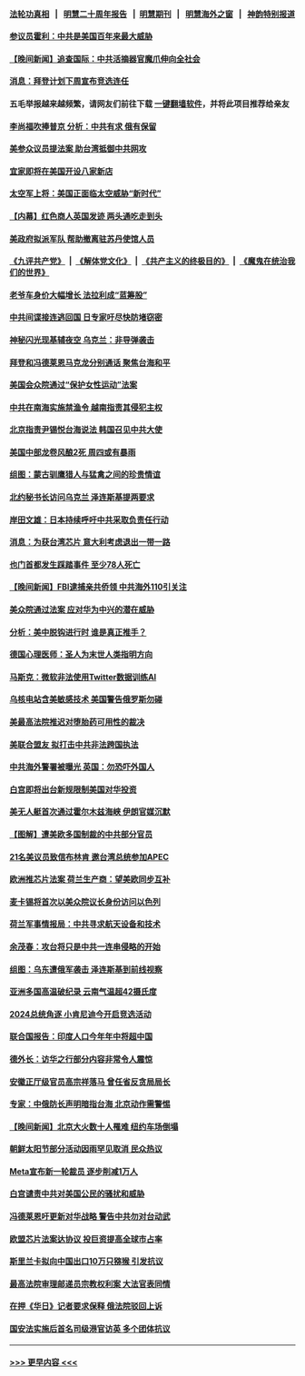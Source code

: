 #### [法轮功真相](https://github.com/gfw-breaker/truth/blob/master/README.md?t=0) &nbsp;&nbsp;|&nbsp;&nbsp; [明慧二十周年报告](https://github.com/gfw-breaker/mh-reports/blob/master/README.md?t=0) &nbsp;&nbsp;|&nbsp;&nbsp;[明慧期刊](https://github.com/gfw-breaker/mh-qikan) &nbsp;&nbsp;|&nbsp;&nbsp; [明慧海外之窗](https://github.com/gfw-breaker/mh-news/blob/master/README.md?t=0) &nbsp;&nbsp;|&nbsp;&nbsp; [神韵特别报道](https://github.com/gfw-breaker/mh-news/blob/master/shenyun.md?t=0)
#### [参议员霍利：中共是美国百年来最大威胁](../pages/nsc418/n13978250.md?t=04211843) 
#### [【晚间新闻】追查国际：中共活摘器官魔爪伸向全社会](../pages/nsc418/n13978194.md?t=04211843) 
#### [消息：拜登计划下周宣布竞选连任](../pages/nsc418/n13977900.md?t=04211843) 
#### 五毛举报越来越频繁，请网友们前往下载 [一键翻墙软件](https://github.com/gfw-breaker/ssr-accounts)，并将此项目推荐给亲友
#### [李尚福吹捧普京 分析：中共有求 俄有保留](../pages/nsc418/n13977602.md?t=04211843) 
#### [美参众议员提法案 助台湾抵御中共网攻](../pages/nsc418/n13977841.md?t=04211843) 
#### [宜家即将在美国开设八家新店](../pages/nsc418/n13977757.md?t=04211843) 
#### [太空军上将：美国正面临太空威胁“新时代”](../pages/nsc418/n13977703.md?t=04211843) 
#### [【内幕】红色商人英国发迹 两头通吃走到头](../pages/nsc418/n13977589.md?t=04211843) 
#### [美政府拟派军队 帮助撤离驻苏丹使馆人员](../pages/nsc418/n13977635.md?t=04211843) 
#### [《九评共产党》](https://github.com/begood0513/9ping.md/blob/master/README.md) &nbsp;|&nbsp; [《解体党文化》](../../../../jtdwh.md/blob/master/README.md)  &nbsp;|&nbsp; [《共产主义的终极目的》](../../../../gczydzjmd.md/blob/master/README.md) &nbsp;|&nbsp; [《魔鬼在统治我们的世界》](../../../../mgztzwmdsj.md/blob/master/README.md) 
#### [老爷车身价大幅增长 法拉利成“蓝筹股”](../pages/nsc418/n13977627.md?t=04211843) 
#### [中共间谍接连逃回国 日专家吁尽快防堵窃密](../pages/nsc418/n13976469.md?t=04211843) 
#### [神秘闪光现基辅夜空 乌克兰：非导弹袭击](../pages/nsc418/n13977577.md?t=04211843) 
#### [拜登和冯德莱恩马克龙分别通话 聚焦台海和平](../pages/nsc418/n13977609.md?t=04211843) 
#### [美国会众院通过“保护女性运动”法案](../pages/nsc418/n13977583.md?t=04211843) 
#### [中共在南海实施禁渔令 越南指责其侵犯主权](../pages/nsc418/n13977475.md?t=04211843) 
#### [北京指责尹锡悦台海说法 韩国召见中共大使](../pages/nsc418/n13977543.md?t=04211843) 
#### [美国中部龙卷风酿2死 周四或有暴雨](../pages/nsc418/n13977525.md?t=04211843) 
#### [组图：蒙古驯鹰猎人与猛禽之间的珍贵情谊](../pages/nsc418/n13977087.md?t=04211843) 
#### [北约秘书长访问乌克兰 泽连斯基提两要求](../pages/nsc418/n13977414.md?t=04211843) 
#### [岸田文雄：日本持续呼吁中共采取负责任行动](../pages/nsc418/n13977307.md?t=04211843) 
#### [消息：为获台湾芯片 意大利考虑退出一带一路](../pages/nsc418/n13977202.md?t=04211843) 
#### [也门首都发生踩踏事件 至少78人死亡](../pages/nsc418/n13977138.md?t=04211843) 
#### [【晚间新闻】FBI逮捕亲共侨领 中共海外110引关注](../pages/nsc418/n13977148.md?t=04211843) 
#### [美众院通过法案 应对华为中兴的潜在威胁](../pages/nsc418/n13977088.md?t=04211843) 
#### [分析：美中脱钩进行时 谁是真正推手？](../pages/nsc418/n13976841.md?t=04211843) 
#### [德国心理医师：圣人为末世人类指明方向](../pages/nsc418/n13976482.md?t=04211843) 
#### [马斯克：微软非法使用Twitter数据训练AI](../pages/nsc418/n13976893.md?t=04211843) 
#### [乌核电站含美敏感技术 美国警告俄罗斯勿碰](../pages/nsc418/n13976823.md?t=04211843) 
#### [美最高法院推迟对堕胎药可用性的裁决](../pages/nsc418/n13976723.md?t=04211843) 
#### [美联合盟友 拟打击中共非法跨国执法](../pages/nsc418/n13976770.md?t=04211843) 
#### [中共海外警署被曝光 英国：勿恐吓外国人](../pages/nsc418/n13976616.md?t=04211843) 
#### [白宫即将出台新规限制美国对华投资](../pages/nsc418/n13976625.md?t=04211843) 
#### [美无人艇首次通过霍尔木兹海峡 伊朗官媒沉默](../pages/nsc418/n13976721.md?t=04211843) 
#### [【图解】遭美欧多国制裁的中共部分官员](../pages/nsc418/n13975858.md?t=04211843) 
#### [21名美议员致信布林肯 邀台湾总统参加APEC](../pages/nsc418/n13976640.md?t=04211843) 
#### [欧洲推芯片法案 荷兰生产商：望美欧同步互补](../pages/nsc418/n13976669.md?t=04211843) 
#### [麦卡锡将首次以美众院议长身份访问以色列](../pages/nsc418/n13969835.md?t=04211843) 
#### [荷兰军事情报局：中共寻求航天设备和技术](../pages/nsc418/n13976629.md?t=04211843) 
#### [余茂春：攻台将只是中共一连串侵略的开始](../pages/nsc418/n13976663.md?t=04211843) 
#### [组图：乌东遭俄军袭击 泽连斯基到前线视察](../pages/nsc418/n13976329.md?t=04211843) 
#### [亚洲多国高温破纪录 云南气温超42摄氏度](../pages/nsc418/n13976633.md?t=04211843) 
#### [2024总统角逐 小肯尼迪今开启竞选活动](../pages/nsc418/n13976609.md?t=04211843) 
#### [联合国报告：印度人口今年年中将超中国](../pages/nsc418/n13976613.md?t=04211843) 
#### [德外长：访华之行部分内容非常令人震惊](../pages/nsc418/n13976567.md?t=04211843) 
#### [安徽正厅级官员高宗祥落马 曾任省反贪局局长](../pages/nsc418/n13976407.md?t=04211843) 
#### [专家：中俄防长声明暗指台海 北京动作需警惕](../pages/nsc418/n13976489.md?t=04211843) 
#### [【晚间新闻】北京大火数十人罹难 纽约车场倒塌](../pages/nsc418/n13976373.md?t=04211843) 
#### [朝鲜太阳节部分活动因雨罕见取消 民众热议](../pages/nsc418/n13976342.md?t=04211843) 
#### [Meta宣布新一轮裁员 逐步削减1万人](../pages/nsc418/n13976320.md?t=04211843) 
#### [白宫谴责中共对美国公民的骚扰和威胁](../pages/nsc418/n13976242.md?t=04211843) 
#### [冯德莱恩吁更新对华战略 警告中共勿对台动武](../pages/nsc418/n13975868.md?t=04211843) 
#### [欧盟芯片法案达协议 投巨资提高全球市占率](../pages/nsc418/n13976128.md?t=04211843) 
#### [斯里兰卡拟向中国出口10万只猕猴 引发抗议](../pages/nsc418/n13976053.md?t=04211843) 
#### [最高法院审理邮递员宗教权利案 大法官表同情](../pages/nsc418/n13975885.md?t=04211843) 
#### [在押《华日》记者要求保释 俄法院驳回上诉](../pages/nsc418/n13975907.md?t=04211843) 
#### [国安法实施后首名司级港官访英 多个团体抗议](../pages/nsc418/n13975721.md?t=04211843) 

----
#### [ >>> 更早内容 <<< ](../indexes/nsc418-earlier.md)
